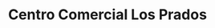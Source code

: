 ---
title: "Centro Comercial Los Prados"
url: /oviedo/centro-comercial-los-prados/
shop: centro comercial
---
